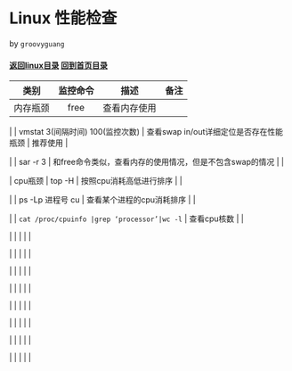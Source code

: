 Linux 性能检查
======
by `groovyguang`
#### [返回linux目录](./LinuxDirectory.md) [回到首页目录](/README.md)

| 类别 | 监控命令 | 描述 | 备注 |
|:------:|:---------:|:------:|:-----:|
| 内存瓶颈 | free | 查看内存使用 |  |

|   | vmstat 3(间隔时间) 100(监控次数) | 查看swap in/out详细定位是否存在性能瓶颈 | 推荐使用 |

|  | sar -r 3 | 和free命令类似，查看内存的使用情况，但是不包含swap的情况 |  |

| cpu瓶颈 | top -H | 按照cpu消耗高低进行排序 |  |

|  | ps -Lp 进程号 cu | 查看某个进程的cpu消耗排序 |  |

|  | ```cat /proc/cpuinfo |grep ‘processor’|wc -l``` | 查看cpu核数 |  |

|  |  |  |  |

|  |  |  |  |

|  |  |  |  |

|  |  |  |  |

|  |  |  |  |

|  |  |  |  |

|  |  |  |  |

|  |  |  |  |
